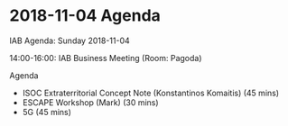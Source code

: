 




2018-11-04 Agenda
=================





IAB Agenda: Sunday 2018-11-04


14:00-16:00: IAB Business Meeting (Room: Pagoda)


Agenda



* ISOC Extraterritorial Concept Note (Konstantinos Komaitis) (45 mins)
* ESCAPE Workshop (Mark) (30 mins)
* 5G (45 mins)









